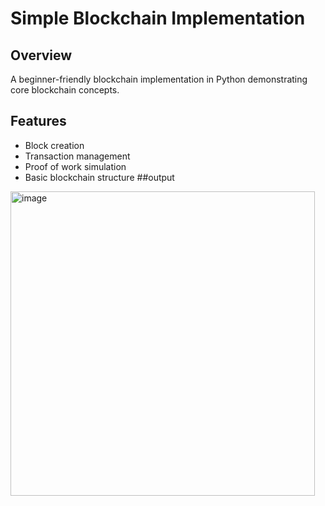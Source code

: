 # Simple Blockchain Implementation

## Overview
A beginner-friendly blockchain implementation in Python demonstrating core blockchain concepts.

## Features
- Block creation
- Transaction management
- Proof of work simulation
- Basic blockchain structure
##output
<img width="487" alt="image" src="https://github.com/user-attachments/assets/47d1151b-e76f-4931-90c5-567b94147f90" />


